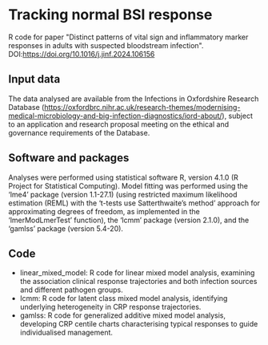 # Tracking normal BSI response

R code for paper "Distinct patterns of vital sign and inflammatory marker responses in adults with suspected bloodstream infection". 
DOI:https://doi.org/10.1016/j.jinf.2024.106156

## Input data
The data analysed are available from the Infections in Oxfordshire Research Database (https://oxfordbrc.nihr.ac.uk/research-themes/modernising-medical-microbiology-and-big-infection-diagnostics/iord-about/), subject to an application and research proposal meeting on the ethical and governance requirements of the Database.

## Software and packages
Analyses were performed using statistical software R, version 4.1.0 (R Project for Statistical Computing). Model fitting was performed using the ‘lme4’ package (version 1.1-27.1) (using restricted maximum likelihood estimation (REML) with the ‘t-tests use Satterthwaite’s method’ approach for approximating degrees of freedom, as implemented in the ‘lmerModLmerTest’ function), the ‘lcmm’ package (version 2.1.0), and the ‘gamlss’ package (version 5.4-20).

## Code
- linear_mixed_model: R code for linear mixed model analysis, examining the association clinical response trajectories and both infection sources and different pathogen groups.
- lcmm: R code for latent class mixed model analysis, identifying underlying heterogeneity in CRP response trajectories.
- gamlss: R code for generalized additive mixed model analysis, developing CRP centile charts characterising typical responses to guide individualised management. 
